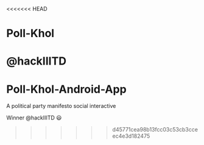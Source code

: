 <<<<<<< HEAD
# Poll-Khol
@hackIIITD
=======
# Poll-Khol-Android-App
A political party manifesto social interactive 

Winner @hackIIITD :smiley:
>>>>>>> d45771cea98b13fcc03c53cb3cceec4e3d182475
